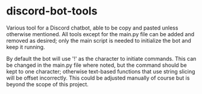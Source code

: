 # discord-bot-tools
Various tool for a Discord chatbot, able to be copy and pasted unless otherwise mentioned.
All tools except for the main.py file can be added and removed as desired; only the main script is needed to initialize the bot and keep it running.

By default the bot will use '!' as the character to initiate commands. This can be changed in the main.py file where noted, but the command should be kept to one character; otherwise text-based functions that use string slicing will be offset incorrectly. This could be adjusted manually of course but is beyond the scope of this project.
